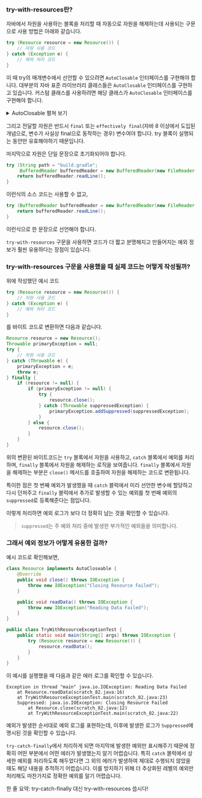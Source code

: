 ### try-with-resources란?
자바에서 자원을 사용하는 블록을 처리할 때 자동으로 자원을 해제하는데 사용되는 구문으로 사용 방법은 아래와 같습니다.

```java
try (Resource resource = new Resource()) {
    // 자원 사용 코드
} catch (Exception e) {
    // 예외 처리 코드
}
```

이 때 try의 매개변수에서 선언할 수 있으려면 `AutoClosable` 인터페이스를 구현해야 합니다. 대부분의 자바 표준 라이브러리 클래스들은 `AutoClosable` 인터페이스를 구현하고 있습니다. 커스텀 클래스를 사용하려면 해당 클래스가 `AutoClosable` 인터페이스를 구현해야 합니다.

<details>
<summary>AutoClosable 펼쳐 보기</summary>

```java
/*
 * Copyright (c) 2009, 2013, Oracle and/or its affiliates. All rights reserved.
 * DO NOT ALTER OR REMOVE COPYRIGHT NOTICES OR THIS FILE HEADER.
 *
 * This code is free software; you can redistribute it and/or modify it
 * under the terms of the GNU General Public License version 2 only, as
 * published by the Free Software Foundation.  Oracle designates this
 * particular file as subject to the "Classpath" exception as provided
 * by Oracle in the LICENSE file that accompanied this code.
 *
 * This code is distributed in the hope that it will be useful, but WITHOUT
 * ANY WARRANTY; without even the implied warranty of MERCHANTABILITY or
 * FITNESS FOR A PARTICULAR PURPOSE.  See the GNU General Public License
 * version 2 for more details (a copy is included in the LICENSE file that
 * accompanied this code).
 *
 * You should have received a copy of the GNU General Public License version
 * 2 along with this work; if not, write to the Free Software Foundation,
 * Inc., 51 Franklin St, Fifth Floor, Boston, MA 02110-1301 USA.
 *
 * Please contact Oracle, 500 Oracle Parkway, Redwood Shores, CA 94065 USA
 * or visit www.oracle.com if you need additional information or have any
 * questions.
 */

package java.lang;

/**
 * An object that may hold resources (such as file or socket handles)
 * until it is closed. The {@link #close()} method of an {@code AutoCloseable}
 * object is called automatically when exiting a {@code
 * try}-with-resources block for which the object has been declared in
 * the resource specification header. This construction ensures prompt
 * release, avoiding resource exhaustion exceptions and errors that
 * may otherwise occur.
 *
 * @apiNote
 * <p>It is possible, and in fact common, for a base class to
 * implement AutoCloseable even though not all of its subclasses or
 * instances will hold releasable resources.  For code that must operate
 * in complete generality, or when it is known that the {@code AutoCloseable}
 * instance requires resource release, it is recommended to use {@code
 * try}-with-resources constructions. However, when using facilities such as
 * {@link java.util.stream.Stream} that support both I/O-based and
 * non-I/O-based forms, {@code try}-with-resources blocks are in
 * general unnecessary when using non-I/O-based forms.
 *
 * @author Josh Bloch
 * @since 1.7
 */
public interface AutoCloseable {
    /**
     * Closes this resource, relinquishing any underlying resources.
     * This method is invoked automatically on objects managed by the
     * {@code try}-with-resources statement.
     *
     * <p>While this interface method is declared to throw {@code
     * Exception}, implementers are <em>strongly</em> encouraged to
     * declare concrete implementations of the {@code close} method to
     * throw more specific exceptions, or to throw no exception at all
     * if the close operation cannot fail.
     *
     * <p> Cases where the close operation may fail require careful
     * attention by implementers. It is strongly advised to relinquish
     * the underlying resources and to internally <em>mark</em> the
     * resource as closed, prior to throwing the exception. The {@code
     * close} method is unlikely to be invoked more than once and so
     * this ensures that the resources are released in a timely manner.
     * Furthermore it reduces problems that could arise when the resource
     * wraps, or is wrapped, by another resource.
     *
     * <p><em>Implementers of this interface are also strongly advised
     * to not have the {@code close} method throw {@link
     * InterruptedException}.</em>
     *
     * This exception interacts with a thread's interrupted status,
     * and runtime misbehavior is likely to occur if an {@code
     * InterruptedException} is {@linkplain Throwable#addSuppressed
     * suppressed}.
     *
     * More generally, if it would cause problems for an
     * exception to be suppressed, the {@code AutoCloseable.close}
     * method should not throw it.
     *
     * <p>Note that unlike the {@link java.io.Closeable#close close}
     * method of {@link java.io.Closeable}, this {@code close} method
     * is <em>not</em> required to be idempotent.  In other words,
     * calling this {@code close} method more than once may have some
     * visible side effect, unlike {@code Closeable.close} which is
     * required to have no effect if called more than once.
     *
     * However, implementers of this interface are strongly encouraged
     * to make their {@code close} methods idempotent.
     *
     * @throws Exception if this resource cannot be closed
     */
    void close() throws Exception;
}

```

</details>

그리고 전달할 자원은 반드시 `final` 또는 `effectively final`(자바 8 이상에서 도입된 개념으로, 변수가 사실상 final으로 동작하는 경우) 변수여야 합니다. try 블록이 실행되는 동안만 유효해야하기 때문입니다.

마지막으로 자원은 단일 문장으로 초기화되어야 합니다. 

```java
try (String path = "build.gradle";
     BufferedReader bufferedReader = new BufferedReader(new FileReader(path))) {
    return bufferedReader.readLine();
}
```

이런식의 소스 코드는 사용할 수 없고,

```java
try (BufferedReader bufferedReader = new BufferedReader(new FileReader("build.gradle"))) {
    return bufferedReader.readLine();
}
```

이런식으로 한 문장으로 선언해야 합니다.

`try-with-resources` 구문을 사용하면 코드가 더 짧고 분명해지고 만들어지는 예외 정보가 훨씬 유용하다는 장점이 있습니다.

### try-with-resources 구문을 사용했을 때 실제 코드는 어떻게 작성될까?

위에 작성했던 예시 코드

```java
try (Resource resource = new Resource()) {
    // 자원 사용 코드
} catch (Exception e) {
    // 예외 처리 코드
}
```

를 바이트 코드로 변환하면 다음과 같습니다.

```java
Resource resource = new Resource();
Throwable primaryException = null;
try {
    // 자원 사용 코드
} catch (Throwable e) {
    primaryException = e;
    throw e;
} finally {
    if (resource != null) {
        if (primaryException != null) {
            try {
                resource.close();
            } catch (Throwable suppressedException) {
                primaryException.addSuppressed(suppressedException);
            }
        } else {
            resource.close();
        }
    }
}
```

위의 변환된 바이트코드는 `try` 블록에서 자원을 사용하고, `catch` 블록에서 예외를 처리하며, `finally` 블록에서 자원을 해제하는 로직을 보여줍니다. `finally` 블록에서 자원을 해제하는 부분은 `close()` 메서드를 호출하여 자원을 해제하는 코드로 변환됩니다.

특이한 점은 첫 번째 예외가 발생했을 때 `catch` 블럭에서 미리 선언한 변수에 할당하고 다시 던져주고 `finally` 블럭에서 추가로 발생할 수 있는 예외를 첫 번째 예외의 `suppressed`로 등록해준다는 점입니다.

이렇게 처리하면 예외 로그가 보다 더 정확히 남는 것을 확인할 수 있습니다.

> `suppressed`는 주 예외 처리 중에 발생한 부가적인 예외들을 의미합니다.

### 그래서 예외 정보가 어떻게 유용한 걸까?

예시 코드로 확인해보면,

```java
class Resource implements AutoCloseable {
    @Override
    public void close() throws IOException {
        throw new IOException("Closing Resource Failed");
    }

    public void readData() throws IOException {
        throw new IOException("Reading Data Failed");
    }
}

public class TryWithResourceExceptionTest {
    public static void main(String[] args) throws IOException {
        try (Resource resource = new Resource()) {
            resource.readData();
        }
    }
}
```

이 예시를 실행했을 때 다음과 같은 에러 로그를 확인할 수 있습니다.

```text
Exception in thread "main" java.io.IOException: Reading Data Failed
	at Resource.readData(scratch_82.java:16)
	at TryWithResourceExceptionTest.main(scratch_82.java:23)
	Suppressed: java.io.IOException: Closing Resource Failed
		at Resource.close(scratch_82.java:12)
		at TryWithResourceExceptionTest.main(scratch_82.java:22)
```

예외가 발생한 순서대로 예외 로그를 표현하는데, 이후에 발생한 로그가 `Suppressed`에 명시된 것을 확인할 수 있습니다.

`try-catch-finally`에서 처리하게 되면 마지막에 발생한 예외만 표시해주기 때문에 정확히 어떤 부분에서 어떤 에러가 발생했는지 알기 어렵습니다. 특히 `catch` 블럭에서 상세한 예외를 처리하도록 해두었다면 그 외의 에러가 발생하여 제대로 수행되지 않았을 때도 해당 내용을 추적하기 어렵습니다. 이를 방지하기 위해 더 추상화된 레벨의 예외만 처리해도 마찬가지로 정확한 예외를 알기 어렵습니다.

한 줄 요약: try-catch-finally 대신 try-with-resources 씁시다!
